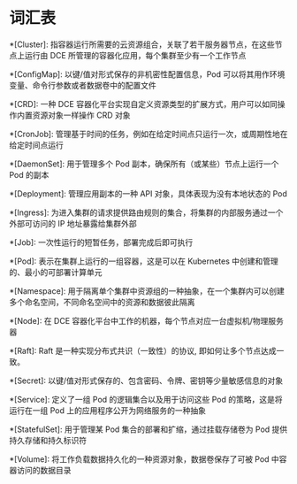 # 词汇表

*[Cluster]: 指容器运行所需要的云资源组合，关联了若干服务器节点，在这些节点上运行由 DCE 所管理的容器化应用，每个集群至少有一个工作节点

*[ConfigMap]: 以键/值对形式保存的非机密性配置信息，Pod 可以将其用作环境变量、命令行参数或者数据卷中的配置文件

*[CRD]: 一种 DCE 容器化平台实现自定义资源类型的扩展方式，用户可以如同操作内置资源对象一样操作 CRD 对象

*[CronJob]: 管理基于时间的任务，例如在给定时间点只运行一次，或周期性地在给定时间点运行

*[DaemonSet]: 用于管理多个 Pod 副本，确保所有（或某些）节点上运行一个 Pod 的副本

*[Deployment]: 管理应用副本的一种 API 对象，具体表现为没有本地状态的 Pod

*[Ingress]: 为进入集群的请求提供路由规则的集合，将集群的内部服务通过一个外部可访问的 IP 地址暴露给集群外部

*[Job]: 一次性运行的短暂任务，部署完成后即可执行

*[Pod]: 表示在集群上运行的一组容器，这是可以在 Kubernetes 中创建和管理的、最小的可部署计算单元

*[Namespace]: 用于隔离单个集群中资源组的一种抽象，在一个集群内可以创建多个命名空间，不同命名空间中的资源和数据彼此隔离

*[Node]: 在 DCE 容器化平台中工作的机器，每个节点对应一台虚拟机/物理服务器

*[Raft]: Raft 是一种实现分布式共识（一致性）的协议, 即如何让多个节点达成一致。

*[Secret]: 以键/值对形式保存的、包含密码、令牌、密钥等少量敏感信息的对象

*[Service]: 定义了一组 Pod 的逻辑集合以及用于访问这些 Pod 的策略，这是将运行在一组 Pod 上的应用程序公开为网络服务的一种抽象

*[StatefulSet]: 用于管理某 Pod 集合的部署和扩缩，通过挂载存储卷为 Pod 提供持久存储和持久标识符

*[Volume]: 将工作负载数据持久化的一种资源对象，数据卷保存了可被 Pod 中容器访问的数据目录
